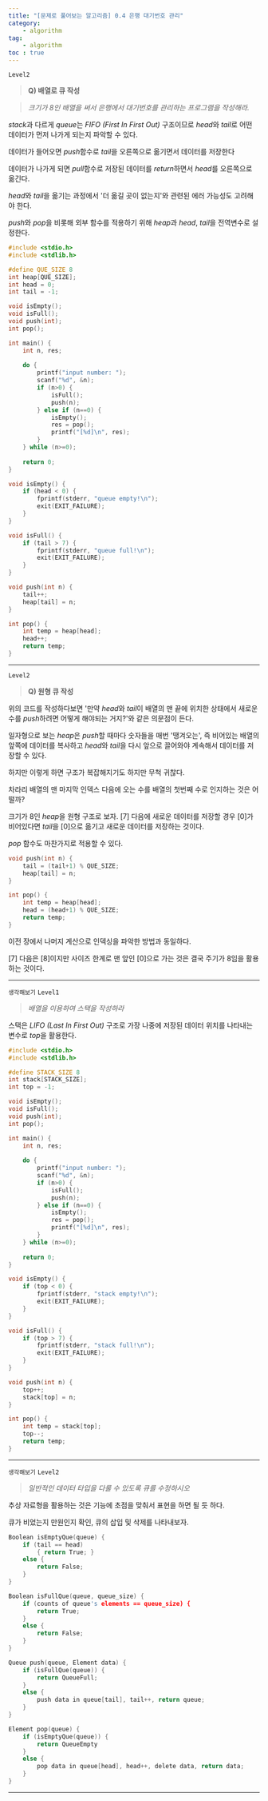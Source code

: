 ```yaml
---
title: "[문제로 풀어보는 알고리즘] 0.4 은행 대기번호 관리"
category:
    - algorithm
tag:
    - algorithm
toc : true
---
```


`Level2` 

> **Q) 배열로 큐 작성**

> *크기가 8인 배열을 써서 은행에서 대기번호를 관리하는 프로그램을 작성해라.*

$stack$과 다르게 $queue$는 *FIFO (First In First Out)* 구조이므로 $head$와 $tail$로 어떤 데이터가 먼저 나가게 되는지 파악할 수 있다. 

데이터가 들어오면 $push$함수로 $tail$을 오른쪽으로 옮기면서 데이터를 저장한다

데이터가 나가게 되면 $pull$함수로 저장된 데이터를 $return$하면서 $head$를 오른쪽으로 옮긴다.

$head$와 $tail$을 옮기는 과정에서 '더 옮길 곳이 없는지'와 관련된 에러 가능성도 고려해야 한다.

$push$와 $pop$을 비롯해 외부 함수를 적용하기 위해 $heap$과 $head,$ $tail$을 전역변수로 설정한다.

```c
#include <stdio.h>
#include <stdlib.h>

#define QUE_SIZE 8
int heap[QUE_SIZE];
int head = 0;
int tail = -1;

void isEmpty();
void isFull();
void push(int);
int pop();

int main() {
	int n, res;
	
	do {
		printf("input number: ");
		scanf("%d", &n);
		if (n>0) {
			isFull();
			push(n);
		} else if (n==0) {
			isEmpty();
			res = pop();
			printf("[%d]\n", res);
		}
	} while (n>=0);
	
	return 0;
}

void isEmpty() {
	if (head < 0) {
		fprintf(stderr, "queue empty!\n");
		exit(EXIT_FAILURE);
	}
}

void isFull() {
	if (tail > 7) {
		fprintf(stderr, "queue full!\n");
		exit(EXIT_FAILURE);
	}
}

void push(int n) {
	tail++;
	heap[tail] = n;
}

int pop() {
	int temp = heap[head];
	head++;
	return temp;
}
```

---

`Level2` 

> **Q) 원형 큐 작성**

위의 코드를 작성하다보면 '만약 $head$와 $tail$이 배열의 맨 끝에 위치한 상태에서 새로운 수를 $push$하려면 어떻게 해야되는 거지?'와 같은 의문점이 든다.

일자형으로 보는 $heap$은 $push$할 때마다 숫자들을 매번 '땡겨오는', 즉 비어있는 배열의 앞쪽에 데이터를 복사하고 $head$와 $tail$을 다시 앞으로 끌어와야 계속해서 데이터를 저장할 수 있다.

하지만 이렇게 하면 구조가 복잡해지기도 하지만 무척 귀찮다.

차라리 배열의 맨 마지막 인덱스 다음에 오는 수를 배열의 첫번째 수로 인지하는 것은 어떨까?

크기가 8인 $heap$을 원형 구조로 보자. [7] 다음에 새로운 데이터를 저장할 경우 [0]가 비어있다면 $tail$을 [0]으로 옮기고 새로운 데이터를 저장하는 것이다.

$pop$ 함수도 마찬가지로 적용할 수 있다.

```c
void push(int n) {
	tail = (tail+1) % QUE_SIZE;
	heap[tail] = n;
}

int pop() {
	int temp = heap[head];
	head = (head+1) % QUE_SIZE;
	return temp;
}
```

이전 장에서 나머지 계산으로 인덱싱을 파악한 방법과 동일하다.

[7] 다음은 [8]이지만 사이즈 한계로 맨 앞인 [0]으로 가는 것은 결국 주기가 8임을 활용하는 것이다.

---

`생각해보기` `Level1` 

> *배열을 이용하여 스택을 작성하라*

스택은 *LIFO (Last In First Out)* 구조로 가장 나중에 저장된 데이터 위치를 나타내는 변수로 $top$을 활용한다. 

```c
#include <stdio.h>
#include <stdlib.h>

#define STACK_SIZE 8
int stack[STACK_SIZE];
int top = -1;

void isEmpty();
void isFull();
void push(int);
int pop();

int main() {
	int n, res;
	
	do {
		printf("input number: ");
		scanf("%d", &n);
		if (n>0) {
			isFull();
			push(n);
		} else if (n==0) {
			isEmpty();
			res = pop();
			printf("[%d]\n", res);
		}
	} while (n>=0);
	
	return 0;
}

void isEmpty() {
	if (top < 0) {
		fprintf(stderr, "stack empty!\n");
		exit(EXIT_FAILURE);
	}
}

void isFull() {
	if (top > 7) {
		fprintf(stderr, "stack full!\n");
		exit(EXIT_FAILURE);
	}
}

void push(int n) {
	top++;
	stack[top] = n;
}

int pop() {
	int temp = stack[top];
	top--;
	return temp;
}
```

---

`생각해보기` `Level2` 

> *일반적인 데이터 타입을 다룰 수 있도록 큐를 수정하시오*

추상 자료형을 활용하는 것은 기능에 초점을 맞춰서 표현을 하면 될 듯 하다.

큐가 비었는지 만원인지 확인, 큐의 삽입 및 삭제를 나타내보자.

```c
Boolean isEmptyQue(queue) {
	if (tail == head)
		{ return True; }
	else {
		return False;
	}
}

Boolean isFullQue(queue, queue_size) {
	if (counts of queue's elements == queue_size) {
		return True;
	}
	else {
		return False;
	}
}

Queue push(queue, Element data) {
	if (isFullQue(queue)) {
		return QueueFull;
	}
	else {
		push data in queue[tail], tail++, return queue;
	}
}

Element pop(queue) {
	if (isEmptyQue(queue)) {
		return QueueEmpty
	}
	else {
		pop data in queue[head], head++, delete data, return data;
	}
}
```

---